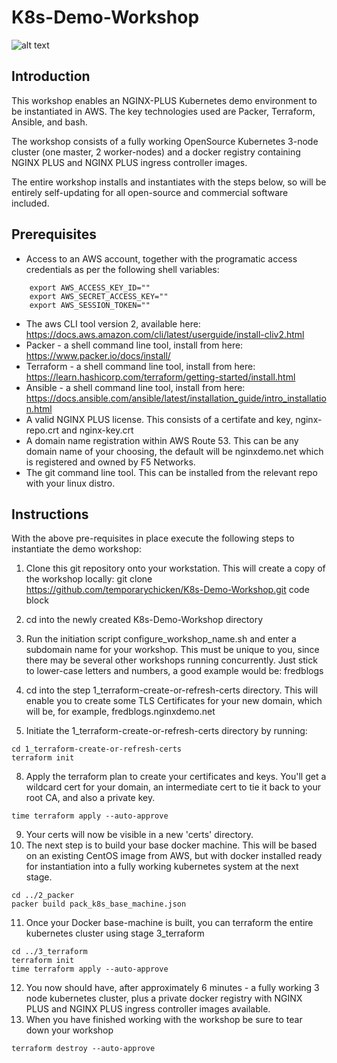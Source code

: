 # K8s-Demo-Workshop
![alt text](https://www.nginx.com/wp-content/uploads/2019/05/F5-NGINX-Code-to-Customer_social.png "Logo Title Text 1")

## Introduction

This workshop enables an NGINX-PLUS Kubernetes demo environment to be instantiated in AWS. The key technologies used are Packer, Terraform, Ansible, and bash.

The workshop consists of a fully working OpenSource Kubernetes 3-node cluster (one master, 2 worker-nodes) and a docker registry containing NGINX PLUS and NGINX PLUS ingress controller images.

The entire workshop installs and instantiates with the steps below, so will be entirely self-updating for all open-source and commercial software included.

## Prerequisites

* Access to an AWS account, together with the programatic access credentials as per the following shell variables:
```
    export AWS_ACCESS_KEY_ID=""
    export AWS_SECRET_ACCESS_KEY=""
    export AWS_SESSION_TOKEN=""
 ```
* The aws CLI tool version 2, available here:
           https://docs.aws.amazon.com/cli/latest/userguide/install-cliv2.html 
* Packer - a shell command line tool, install from here:
        https://www.packer.io/docs/install/
* Terraform - a shell command line tool, install from here:
        https://learn.hashicorp.com/terraform/getting-started/install.html
* Ansible - a shell command line tool, install from here:
        https://docs.ansible.com/ansible/latest/installation_guide/intro_installation.html
 * A valid NGINX PLUS license. This consists of a certifate and key, nginx-repo.crt and nginx-key.crt
 * A domain name registration within AWS Route 53. This can be any domain name of your choosing, the default will be nginxdemo.net which is registered and owned by F5 Networks.
 * The git command line tool. This can be installed from the relevant repo with your linux distro.

## Instructions

With the above pre-requisites in place execute the following steps to instantiate the demo workshop:

1. Clone this git repository onto your workstation. This will create a copy of the workshop locally:
          git clone https://github.com/temporarychicken/K8s-Demo-Workshop.git
code block

2. cd into the newly created K8s-Demo-Workshop directory

3. Run the initiation script configure_workshop_name.sh and enter a subdomain name for your workshop. This must be unique to you, since there may be several other workshops running concurrently. Just stick to lower-case letters and numbers, a good example would be: fredblogs
6. cd into the step 1_terraform-create-or-refresh-certs directory. This will enable you to create some TLS Certificates for your new domain, which will be, for example, fredblogs.nginxdemo.net
7. Initiate the 1_terraform-create-or-refresh-certs directory by running:

```
cd 1_terraform-create-or-refresh-certs
terraform init
```
8. Apply the terraform plan to create your certificates and keys. You'll get a wildcard cert for your domain, an intermediate cert to tie it back to your root CA, and also a private key.
```
time terraform apply --auto-approve
```
9. Your certs will now be visible in a new 'certs' directory.
10. The next step is to build your base docker machine. This will be based on an existing CentOS image from AWS, but with docker installed ready for instantiation into a fully working kubernetes system at the next stage.
```
cd ../2_packer
packer build pack_k8s_base_machine.json
```
11. Once your  Docker base-machine is built, you can terraform the entire kubernetes cluster using stage 3_terraform
```
cd ../3_terraform
terraform init
time terraform apply --auto-approve
```
12. You now should have, after approximately 6 minutes - a fully working 3 node kubernetes cluster, plus a private docker registry with NGINX PLUS and NGINX PLUS ingress controller images available.
13. When you have finished working with the workshop be sure to tear down your workshop
```
terraform destroy --auto-approve
```
